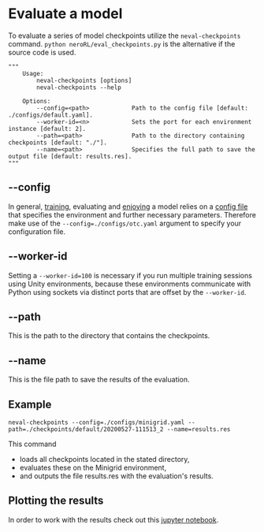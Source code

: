 # Evaluate a model

To evaluate a series of model checkpoints utilize the `neval-checkpoints` command. `python neroRL/eval_checkpoints.py` is the alternative if the source code is used.

```
"""
    Usage:
        neval-checkpoints [options]
        neval-checkpoints --help

    Options:
        --config=<path>            Path to the config file [default: ./configs/default.yaml].
        --worker-id=<n>            Sets the port for each environment instance [default: 2].
        --path=<path>              Path to the directory containing checkpoints [default: "./"].
        --name=<path>              Specifies the full path to save the output file [default: results.res].
"""
```

## --config

In general, [training](training.md), evaluating and [enjoying](enjoy.md) a model relies on a [config file](configuration.md) that specifies the environment and further necessary parameters.
Therefore make use of the `--config=./configs/otc.yaml` argument to specify your configuration file.

## --worker-id
Setting a `--worker-id=100` is necessary if you run multiple training sessions using Unity environments, because these environments communicate with Python using sockets via distinct ports that are offset by the `--worker-id`.

## --path
This is the path to the directory that contains the checkpoints.

## --name
This is the file path to save the results of the evaluation.

## Example
```
neval-checkpoints --config=./configs/minigrid.yaml --path=./checkpoints/default/20200527-111513_2 --name=results.res
```
This command
- loads all checkpoints located in the stated directory,
- evaluates these on the Minigrid environment,
- and outputs the file results.res with the evaluation's results.

## Plotting the results
In order to work with the results check out this [jupyter notebook](../notebooks/plot_checkpoint_results.ipynb).

